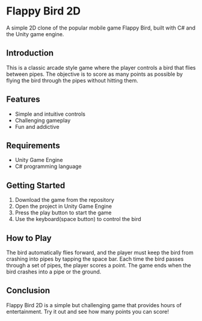 # Flappy Bird 2D
A simple 2D clone of the popular mobile game Flappy Bird, built with C# and the Unity game engine.

## Introduction
This is a classic arcade style game where the player controls a bird that flies between pipes. The objective is to score as many points as possible by flying the bird through the pipes without hitting them.

## Features
- Simple and intuitive controls
- Challenging gameplay
- Fun and addictive

## Requirements
- Unity Game Engine
- C# programming language

## Getting Started
1. Download the game from the repository
2. Open the project in Unity Game Engine
3. Press the play button to start the game
4. Use the keyboard(space button) to control the bird

## How to Play
The bird automatically flies forward, and the player must keep the bird from crashing into pipes by tapping the space bar. Each time the bird passes through a set of pipes, the player scores a point. The game ends when the bird crashes into a pipe or the ground.

## Conclusion
Flappy Bird 2D is a simple but challenging game that provides hours of entertainment. Try it out and see how many points you can score!

